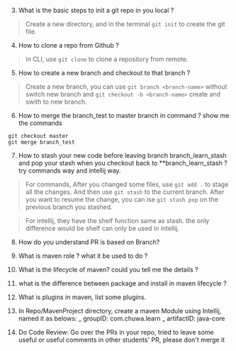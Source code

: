 3. What is the basic steps to init a git repo in you local ?

> Create a new directory, and in the terminal `git init` to create the git file.

4.  How to clone a repo from Github ?

> in CLI, use `git clone` to clone a repository from remote.    

5.  How to create a new branch and checkout to that branch ?

> Create a new branch, you can use `git branch <branch-name>` without switch new branch and `git checkout -b <branch-name>` create and swith to new branch.  

6.  How to merge the branch_test to master branch in command ? show me the commands

```
git checkout master 
git merge branch_test 
```

7.  How to stash your new code before leaving branch branch_learn_stash and pop your stash when you 
checkout back to **branch_learn_stash ? try commands way and intellij way.

> For commands, After you changed some files, use `git add .` to stage all the changes. And then use `git stash` to the current branch. After you want to resume the change, you can ise `git stash pop` on the previous branch you stashed. 

> For intellij, they have the shelf function same as stash. the only difference would be shelf can only be used in intellij. 

8.  How do you understand PR is based on Branch?

9.  What is maven role ? what it be used to do ?

10.  What is the lifecycle of maven? could you tell me the details ?

11.  what is the difference between package and install in maven lifecycle ?

12.  What is plugins in maven, list some plugins.

13.  In Repo/MavenProject directory, create a maven Module using Intellij, named it as belows:
     _ groupID: com.chuwa.learn 
     _ artifactID: java-core 

14.  Do Code Review: Go over the PRs in your repo, tried to leave some useful or useful comments in other 
students' PR, please don't merge it